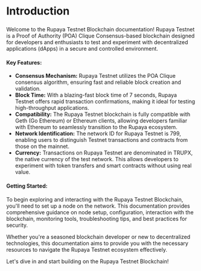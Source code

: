 # Introduction

###

Welcome to the Rupaya Testnet Blockchain documentation! Rupaya Testnet is a Proof of Authority (POA) Clique Consensus-based blockchain designed for developers and enthusiasts to test and experiment with decentralized applications (dApps) in a secure and controlled environment.

#### Key Features:

* **Consensus Mechanism:** Rupaya Testnet utilizes the POA Clique consensus algorithm, ensuring fast and reliable block creation and validation.
* **Block Time:** With a blazing-fast block time of 7 seconds, Rupaya Testnet offers rapid transaction confirmations, making it ideal for testing high-throughput applications.
* **Compatibility:** The Rupaya Testnet blockchain is fully compatible with Geth (Go Ethereum) or Ethereum clients, allowing developers familiar with Ethereum to seamlessly transition to the Rupaya ecosystem.
* **Network Identification:** The network ID for Rupaya Testnet is 799, enabling users to distinguish Testnet transactions and contracts from those on the mainnet.
* **Currency:** Transactions on Rupaya Testnet are denominated in TRUPX, the native currency of the test network. This allows developers to experiment with token transfers and smart contracts without using real value.

#### Getting Started:

To begin exploring and interacting with the Rupaya Testnet Blockchain, you'll need to set up a node on the network. This documentation provides comprehensive guidance on node setup, configuration, interaction with the blockchain, monitoring tools, troubleshooting tips, and best practices for security.

Whether you're a seasoned blockchain developer or new to decentralized technologies, this documentation aims to provide you with the necessary resources to navigate the Rupaya Testnet ecosystem effectively.

Let's dive in and start building on the Rupaya Testnet Blockchain!
